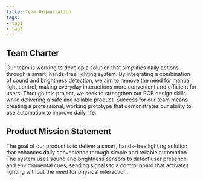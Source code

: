 ```yaml
---
title: Team Organization
tags:
- tag1
- tag2
---
```


## Team Charter

Our team is working to develop a solution that simplifies daily actions through a smart, hands-free lighting system. By integrating a combination of sound and brightness detection, we aim to remove the need for manual light control, making everyday interactions more convenient and efficient for users. Through this project, we seek to strengthen our PCB design skills while delivering a safe and reliable product. Success for our team means creating a professional, working prototype that demonstrates our ability to use automation to improve daily life.


## Product Mission Statement

The goal of our product is to deliver a smart, hands-free lighting solution that enhances daily convenience through simple and reliable automation. The system uses sound and brightness sensors to detect user presence and environmental cues, sending signals to a control board that activates lighting without the need for physical interaction.
